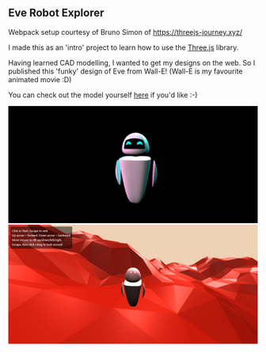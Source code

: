 Eve Robot Explorer
---------

Webpack setup courtesy of Bruno Simon of https://threejs-journey.xyz/

I made this as an 'intro' project to learn how to use the [Three.js](https://threejs.org) library. 

Having learned CAD modelling, I wanted to get my designs on the web. So I published this 'funky' design of Eve from Wall-E! (Wall-E is my favourite animated movie :D)

You can check out the model yourself [here](https://www.madhavmalhotra.com/Eve-Robot-Explorer/dist/index.html) if you'd like :-)

![Eve Preview](./preview.png)
![Mars Preview](./preview2.png)
